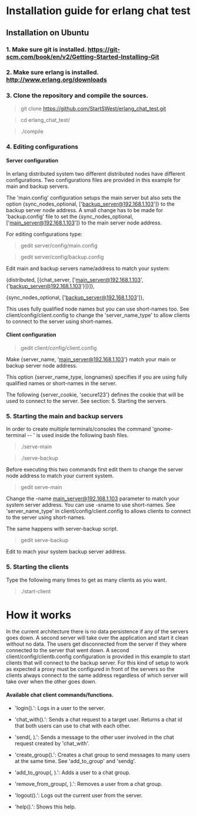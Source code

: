 # Installation guide for erlang chat test

## Installation on Ubuntu

### 1. Make sure git is installed. https://git-scm.com/book/en/v2/Getting-Started-Installing-Git

### 2. Make sure erlang is installed. http://www.erlang.org/downloads

### 3. Clone the repository and compile the sources.

> git clone https://github.com/StartSWest/erlang_chat_test.git

> cd erlang_chat_test/

> ./compile

### 4. Editing configurations

#### Server configuration

In erlang distributed system two different distributed nodes have different configurations.
Two configurations files are provided in this example for main and backup servers.

The 'main.config' configuration setups the main server but also sets the option {sync_nodes_optional, ['backup_server@192.168.1.103']} to the backup server node address. A small change has to be made for 'backup.config'
file to set the {sync_nodes_optional, ['main_server@192.168.1.103']} to the main server node address.

For editing configurations type:

> gedit server/config/main.config

> gedit server/config/backup.config

Edit main and backup servers name/address to match your system:

{distributed, [{chat_server, ['main_server@192.168.1.103', {'backup_server@192.168.1.103'}]}]},

{sync_nodes_optional, ['backup_server@192.168.1.103']},

This uses fully qualified node names but you can use short-names too.
See client/config/client.config to change the 'server_name_type' to allow clients to connect to the server using
short-names.

#### Client configuration

> gedit client/config/client.config

Make {server_name, 'main_server@192.168.1.103'} match your main or backup server node address. 

This option {server_name_type, longnames} specifies if you are using fully qualified names or short-names in the
server.

The following {server_cookie, 'secure123'} defines the cookie that will be used to connect to the server. See
section: 5. Starting the servers.

### 5. Starting the main and backup servers

In order to create multiple terminals/consoles the command 'gnome-terminal -- <command>' is used inside the following
bash files.

> ./serve-main

> ./serve-backup

Before executing this two commands first edit them to change the server node address to match your current system.

> gedit serve-main

Change the -name main_server@192.168.1.103 parameter to match your system server address. You can use -sname to use
short-names. See 'server_name_type' in client/config/client.config to allows clients to connect to the server using
short-names.

The same happens with server-backup script.

> gedit serve-backup

Edit to mach your system backup server address.

### 5. Starting the clients

Type the following many times to get as many clients as you want.

> ./start-client



# How it works

In the current architecture there is no data persistence if any of the servers goes down. A second server will take 
over the application and start it clean without no data. The users get disconnected from the server if they where 
connected to the server that went down. A second client/config/clientb.config configuration is provided in this example 
to start clients that will connect to the backup server. For this kind of setup to work as expected a proxy must be
configured in front of the servers so the clients always connect to the same address regardless of which server will
take over when the other goes down.

#### Available chat client commands/functions.

- 'login(<User>).': Logs in a user to the server.

- 'chat_with(<TargeUser>).': Sends a chat request to a target user. Returns a chat id that both users can use to chat
   with each other.

- 'send(<ChatId>, <Message>).': Sends a message to the other user involved in the chat request created by 'chat_with'.

- 'create_group(<GroupName>).': Creates a chat group to send messages to many users at the same time. See 'add_to_group'
  and 'sendg'.

- 'add_to_group(<GroupName>, <User>).': Adds a user to a chat group.

- 'remove_from_group(<GroupName>, <User>).': Removes a user from a chat group.

- 'logout().': Logs out the current user from the server.

- 'help().': Shows this help.
